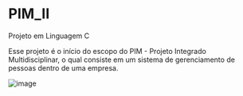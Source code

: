 # PIM_II
Projeto em Linguagem C

Esse projeto é o início do escopo do PIM - Projeto Integrado Multidisciplinar, o qual consiste em um sistema de gerenciamento de pessoas dentro de uma empresa.

![image](https://user-images.githubusercontent.com/91090975/196177276-be55d5bc-b2c8-4111-96da-3e64dbe99589.png)
